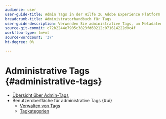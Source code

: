 ```yaml
---
audience: user
user-guide-title: Admin Tags in der Hilfe zu Adobe Experience Platform
breadcrumb-title: Administratorhandbuch für Tags
user-guide-description: Verwenden Sie administrative Tags, um Metadaten-Taxonomien zu verwalten. Erfahren Sie, wie Sie Tag-Kategorien und Tags erstellen.
source-git-commit: c72b2244e7905c3823fd60212c071614222d0c4f
workflow-type: tm+mt
source-wordcount: '37'
ht-degree: 0%

---
```



# Administrative Tags {#administrative-tags}

* [Übersicht über Admin-Tags](overview.md)
* Benutzeroberfläche für administrative Tags {#ui}
   * [Verwalten von Tags](ui/managing-tags.md)
   * [Tagkategorien](ui/tags-categories.md)
